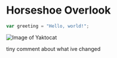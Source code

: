 # Horseshoe Overlook

``` javascript
var greeting = "Hello, world!";
```

![Image of Yaktocat](https://octodex.github.com/images/yaktocat.png)

tiny comment about what ive changed
